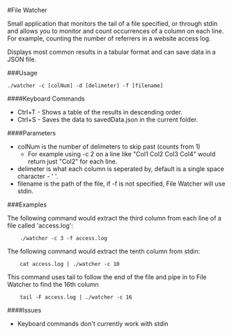 #File Watcher

Small application that monitors the tail of a file specified, or through stdin and allows you to monitor and count occurrences of a column on each line. For example, counting the number of referrers in a website access log.

Displays most common results in a tabular format and can save data in a JSON file.

###Usage

```Shell
./watcher -c [colNum] -d [delimeter] -f [filename]
```

####Keyboard Commands
* Ctrl+T - Shows a table of the results in descending order.
* Ctrl+S - Saves the data to savedData.json in the current folder.

####Parameters
* colNum is the number of delimeters to skip past (counts from 1)
	* For example using -c 2 on a line like "Col1 Col2 Col3 Col4" would return just "Col2" for each line.
* delimeter is what each column is seperated by, default is a single space character - ' '.
* filename is the path of the file, if -f is not specified, File Watcher will use stdin.

###Examples

The following command would extract the third column from each line of a file called 'access.log':
```Shell
	./watcher -c 3 -f access.log
```

The following command would extract the tenth column from stdin:
```Shell
	cat access.log | ./watcher -c 10
```

This command uses tail to follow the end of the file and pipe in to File Watcher to find the 16th column
```Shell
	tail -F access.log | ./watcher -c 16
```

####Issues
* Keyboard commands don't currently work with stdin